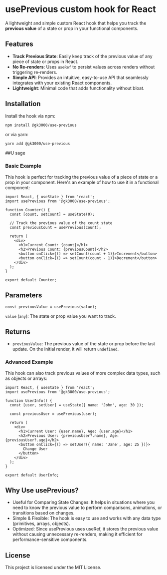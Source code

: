 # usePrevious custom hook for React 

A lightweight and simple custom React hook that helps you track the **previous value** of a state or prop in your functional components.

## Features

- **Track Previous State**: Easily keep track of the previous value of any piece of state or props in React.
- **No Re-renders**: Uses `useRef` to persist values across renders without triggering re-renders.
- **Simple API**: Provides an intuitive, easy-to-use API that seamlessly integrates with your existing React components.
- **Lightweight**: Minimal code that adds functionality without bloat.

## Installation

Install the hook via npm:

```bash
npm install @gk3000/use-previous
```
or via yarn:
```
yarn add @gk3000/use-previous
```

##U sage

### Basic Example
This hook is perfect for tracking the previous value of a piece of state or a prop in your component. Here's an example of how to use it in a functional component:
```
import React, { useState } from 'react';
import usePrevious from '@gk3000/use-previous';

function Counter() {
  const [count, setCount] = useState(0);
  
  // Track the previous value of the count state
  const previousCount = usePrevious(count);

  return (
    <div>
      <h1>Current Count: {count}</h1>
      <h2>Previous Count: {previousCount}</h2>
      <button onClick={() => setCount(count + 1)}>Increment</button>
      <button onClick={() => setCount(count - 1)}>Decrement</button>
    </div>
  );
}

export default Counter;
```
## Parameters
```
const previousValue = usePrevious(value);
```
`value` (`any`): The state or prop value you want to track.

## Returns
- `previousValue`: The previous value of the state or prop before the last update. On the initial render, it will return `undefined`.

### Advanced Example

This hook can also track previous values of more complex data types, such as objects or arrays:
```
import React, { useState } from 'react';
import usePrevious from '@gk3000/use-previous';

function UserInfo() {
  const [user, setUser] = useState({ name: 'John', age: 30 });

  const previousUser = usePrevious(user);

  return (
    <div>
      <h1>Current User: {user.name}, Age: {user.age}</h1>
      <h2>Previous User: {previousUser?.name}, Age: {previousUser?.age}</h2>
      <button onClick={() => setUser({ name: 'Jane', age: 25 })}>
        Change User
      </button>
    </div>
  );
}

export default UserInfo;
```

## Why Use usePrevious?

- Useful for Comparing State Changes: It helps in situations where you need to know the previous value to perform comparisons, animations, or transitions based on changes.
- Simple & Flexible: The hook is easy to use and works with any data type (primitives, arrays, objects).
- Optimized: Since usePrevious uses useRef, it stores the previous value without causing unnecessary re-renders, making it efficient for performance-sensitive components.

## License

This project is licensed under the MIT License.
